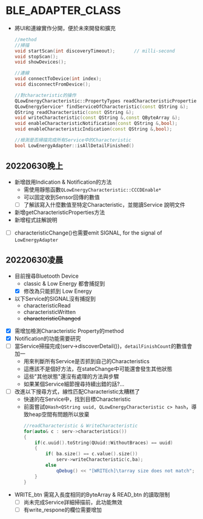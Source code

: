 # BLE_ADAPTER_CLASS
* 將UI和連線實作分開，便於未來開發和擴充
    ```C++
    //method
    //掃描
    void startScan(int discoveryTimeout);       // milli-second
    void stopScan();
    void showDevices();

    //連線
    void connectToDevice(int index);
    void disconnectFromDevice();

    //對characteristic的操作
    QLowEnergyCharacteristic::PropertyTypes readCharacteristicProperties(const QString &);
    QLowEnergyService* findServiceOfCharacteristic(const QString &);
    QString readCharacteristic(const QString &);
    void writeCharacteristic(const QString &,const QByteArray &);
    void enableCharacteristicNotification(const QString &,bool);
    void enableCharacteristicIndication(const QString &,bool);

    //檢測是否掃描完成所有Service中的Characteristic
    bool LowEnergyAdapter::isAllDetailFinished()
    ```

## 20220630晚上
* 新增啟用Indication & Notification的方法
  * 需使用靜態函數`QLowEnergyCharacteristic::CCCDEnable*`
  * 可以固定收到Sensor回傳的數值
  - [ ] 了解該寫入什麼數值至特定Characteristic，並閱讀Service 說明文件
* 新增getCharacteristicProperties方法
* 新增程式註解說明
- [ ] characteristicChange()也需要emit SIGNAL, for the signal of `LowEnergyAdapter`

## 20220630凌晨
* 目前搜尋Bluetooth Device
  * classic & Low Energy 都會捕捉到
  - [X] 修改為只能抓到 Low Energy 
* 以下Service的SIGNAL沒有捕捉到
    * characteristicRead
    * characteristicWritten
    * ~~characteristicChanged~~
- [X] 需增加檢測Characteristic Property的method
- [X] Notification的功能需要研究
- [ ] 當Service掃描完成(serv->discoverDetail())，`detailFinishCount`的數值會加一
  * 用來判斷所有Service是否抓到自己的Characteristics
  * 這應該不是個好方法，在stateChange中可能還會發生其他狀態
  * 這些"其他狀態"還沒有處理的方法與步驟
  * 如果某個Service細節搜尋持續出錯的話?...
- [ ] 改進以下搜尋方式，線性匹配Characteristic太糟糕了
  * 快速的在Service中，找到目標Characteristic
  * 前面嘗試`QHash<QString uuid, QLowEnergyCharacteristic c> hash`，導致heap空間有問題所以放棄
    ```C++
    //readCharacteristic & WriteCharacteristic
    for(auto& c : serv->characteristics())
    {
        if(c.uuid().toString(QUuid::WithoutBraces) == uuid)
        {
            if( ba.size() == c.value().size())
                serv->writeCharacteristic(c,ba);
            else
                qDebug() << "[WRITEch]\tarray size does not match";
        }
    }
    ```
* WRITE_btn 需寫入長度相同的ByteArray & READ_btn 的讀取限制
  - [ ] 尚未完成Service詳細掃描前，此功能無效
  - [ ] 有write_respone的欄位需要增加
